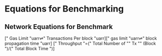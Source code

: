 # Equations for Benchmarking

## Network Equations for Benchmark

[" Gas Limit "uarr⇌" Transactions Per block "uarr][" gas limit "uarr⇌" block propagation time "uarr]
[" Throughput "=(" Total Number of "" Tx "" (Block ")/(" Total Block Time ")]

